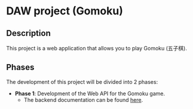 # DAW project (Gomoku)

## Description

This project is a web application that allows you to play Gomoku (五子棋).

## Phases

The development of this project will be divided into 2 phases:

* **Phase 1**: Development of the Web API for the Gomoku game.
    * The backend documentation can be found [here](code/jvm/README.md).